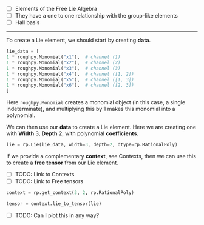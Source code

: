 - [ ] Elements of the Free Lie Algebra
- [ ] They have a one to one relationship with the group-like elements 
- [ ] Hall basis

---

To create a Lie element, we should start by creating **data**.

```python
lie_data = [
1 * roughpy.Monomial("x1"),  # channel (1)
1 * roughpy.Monomial("x2"),  # channel (2)
1 * roughpy.Monomial("x3"),  # channel (3)
1 * roughpy.Monomial("x4"),  # channel ([1, 2])
1 * roughpy.Monomial("x5"),  # channel ([1, 3])
1 * roughpy.Monomial("x6"),  # channel ([2, 3])
]
```

Here ```roughpy.Monomial``` creates a monomial object (in this case, a single indeterminate),
and multiplying this by 1 makes this monomial into a polynomial.

We can then use our **data** to create a Lie element. Here we are creating one with **Width** 3, **Depth** 2, with polynomial **coefficients**.
```python
lie = rp.Lie(lie_data, width=3, depth=2, dtype=rp.RationalPoly)
```

If we provide a complementary **context**, see Contexts, then we can use this to create a **free tensor** from our Lie element.

- [ ] TODO: Link to Contexts
- [ ] TODO: Link to Free tensors

```python
context = rp.get_context(3, 2, rp.RationalPoly)

tensor = context.lie_to_tensor(lie)
```

- [ ] TODO: Can I plot this in any way?

